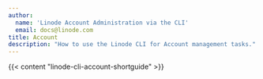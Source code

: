 ```yaml
---
author:
  name: 'Linode Account Administration via the CLI'
  email: docs@linode.com
title: Account
description: "How to use the Linode CLI for Account management tasks."
---
```


{{< content "linode-cli-account-shortguide" >}}
